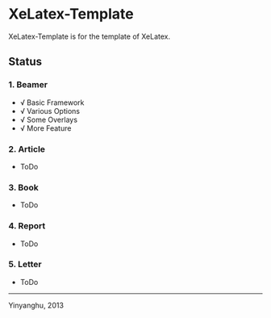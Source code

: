 # XeLatex-Template

XeLatex-Template is for the template of XeLatex.

## Status

### 1. Beamer

* √ Basic Framework
* √ Various Options
* √ Some Overlays
* √ More Feature

### 2. Article

* ToDo

### 3. Book

* ToDo

### 4. Report

* ToDo

### 5. Letter

* ToDo

***
Yinyanghu, 2013
